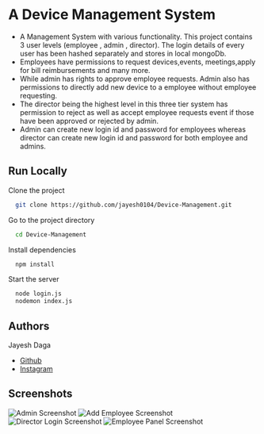 
# A Device Management System
- A Management System with various functionality. This project contains 3 user levels (employee , admin , director). The login details of every user has been hashed separately and stores in local mongoDb.
- Employees have permissions to request devices,events, meetings,apply for bill reimbursements and many more.
- While admin has rights to approve employee requests. Admin also has permissions to directly add new device to a employee without employee requesting.
- The director being the highest level in this three tier system has permission to reject as well as accept employee requests event if those have been approved or rejected by admin.
- Admin can create new login id and password for employees whereas director can create new login id and password for both employee and admins.



 
## Run Locally

Clone the project

```bash
  git clone https://github.com/jayesh0104/Device-Management.git
```

Go to the project directory

```bash
  cd Device-Management
```

Install dependencies

```bash
  npm install
```

Start the server

```bash
  node login.js 
  nodemon index.js
```


## Authors
Jayesh Daga
- [Github](https://www.github.com/jayesh0104/)
- [Instagram](https://www.instagram.com/dagajayesh/?hl=en)



## Screenshots

![Admin Screenshot](https://drive.google.com/file/d/1Roia8TQCf4anTlrgWAZa7lnyJgenx1AH/view?usp=sharing)
![Add Employee Screenshot](https://drive.google.com/file/d/1BOK8bchi8COxeLOxY3ZsIinb3xdNrDbh/view?usp=drive_link)
![Director Login Screenshot](https://drive.google.com/file/d/1FzuzS5FHwsl0AaAZauO4NS_ktKmjZ18p/view?usp=sharing)
![Employee Panel Screenshot](https://drive.google.com/file/d/1Yo557T9sWSYC1HKmyd0JO1vCp6jZ4xnS/view?usp=sharing)

